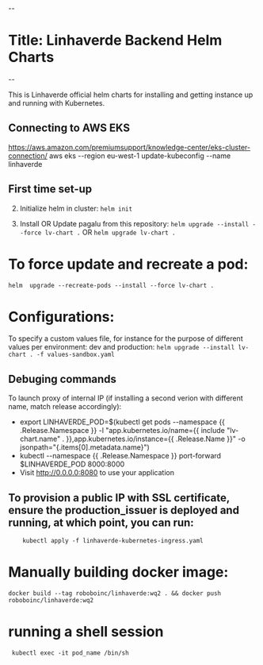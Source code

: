 --
# Title: Linhaverde Backend Helm Charts 
--

This is Linhaverde official helm charts for installing and getting instance up and running with Kubernetes.

## Connecting to AWS EKS 
https://aws.amazon.com/premiumsupport/knowledge-center/eks-cluster-connection/
aws eks --region eu-west-1 update-kubeconfig --name linhaverde


## First time set-up
2. Initialize helm in cluster:
```helm init```

3. Install OR Update pagalu from this repository:
``` helm upgrade --install --force lv-chart . ```
OR
``helm upgrade lv-chart .``

# To force update and recreate a pod:
 ``helm  upgrade --recreate-pods --install --force lv-chart .``

# Configurations:
To specify a custom values file, for instance for the purpose of different values per environment: dev and production:
    `helm upgrade --install lv-chart . -f values-sandbox.yaml`

## Debuging commands
   To launch proxy of internal IP (if installing a second verion with different name, match release accordingly):
   - export LINHAVERDE_POD=$(kubectl get pods --namespace {{ .Release.Namespace }} -l "app.kubernetes.io/name={{ include "lv-chart.name" . }},app.kubernetes.io/instance={{ .Release.Name }}" -o jsonpath="{.items[0].metadata.name}")
   - kubectl --namespace {{ .Release.Namespace }} port-forward $LINHAVERDE_POD 8000:8000
   - Visit http://0.0.0.0:8080 to use your application

## To provision a public IP with SSL certificate, ensure the production_issuer is deployed and running, at which point, you can run:
``    kubectl apply -f linhaverde-kubernetes-ingress.yaml``

# Manually building docker image:
 ` docker build --tag roboboinc/linhaverde:wq2 . && docker push roboboinc/linhaverde:wq2 `

# running a shell session
` kubectl exec -it pod_name /bin/sh`